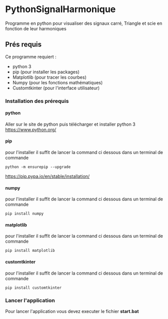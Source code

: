 # PythonSignalHarmonique
Programme en python pour visualiser des signaux carré, Triangle et scie en fonction de leur harmoniques
## Prés requis
 Ce programme requiert :
 - python 3
 - pip (pour installer les packages)
 - Matplotlib (pour tracer les courbes)
 - Numpy (pour les fonctions mathématiques)
 - Customtkinter (pour l'interface utilisateur)
### Installation des prérequis
#### python
Aller sur le site de python puis télécharger et installer python 3 \
https://www.python.org/
#### pip
pour l'installer il suffit de lancer la command ci dessous dans un terminal de commande
```
python -m ensurepip --upgrade
```
https://pip.pypa.io/en/stable/installation/
#### numpy
pour l'installer il suffit de lancer la command ci dessous dans un terminal de commande
```
pip install numpy
```
#### matplotlib
pour l'installer il suffit de lancer la command ci dessous dans un terminal de commande
```
pip install matplotlib
```
#### customtkinter
pour l'installer il suffit de lancer la command ci dessous dans un terminal de commande
```
pip install customtkinter
```
### Lancer l'application
Pour lancer l'application vous devez executer le fichier **start.bat**
